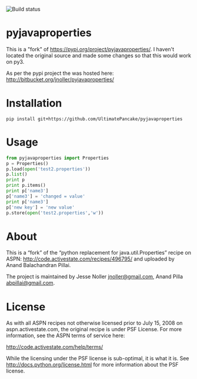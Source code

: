 ![Build status](https://img.shields.io/github/actions/workflow/status/UltimatePancake/pyjavaproperties/python-app.yml?style=flat-square)

# pyjavaproperties

This is a "fork" of https://pypi.org/project/pyjavaproperties/. I haven't located the original source and made some changes so that this would work on py3.

As per the pypi project the was hosted here: <http://bitbucket.org/jnoller/pyjavaproperties/>

# Installation

```
pip install git+https://github.com/UltimatePancake/pyjavaproperties
```

# Usage

```py
from pyjavaproperties import Properties
p = Properties()
p.load(open('test2.properties'))
p.list()
print p
print p.items()
print p['name3']
p['name3'] = 'changed = value'
print p['name3']
p['new key'] = 'new value'
p.store(open('test2.properties','w'))
```

# About

This is a “fork” of the “python replacement for java.util.Properties” recipe on ASPN: <http://code.activestate.com/recipes/496795/> and uploaded by Anand Balachandran Pillai.

The project is maintained by Jesse Noller <jnoller@gmail.com>, Anand Pilla <abpillai@gmail.com>.

# License

As with all ASPN recipes not otherwise licensed prior to July 15, 2008 on aspn.activestate.com, the original recipe is under PSF License. For more information, see the ASPN terms of service here:

<http://code.activestate.com/help/terms/>

While the licensing under the PSF license is sub-optimal, it is what it is. See <http://docs.python.org/license.html> for more information about the PSF license.
